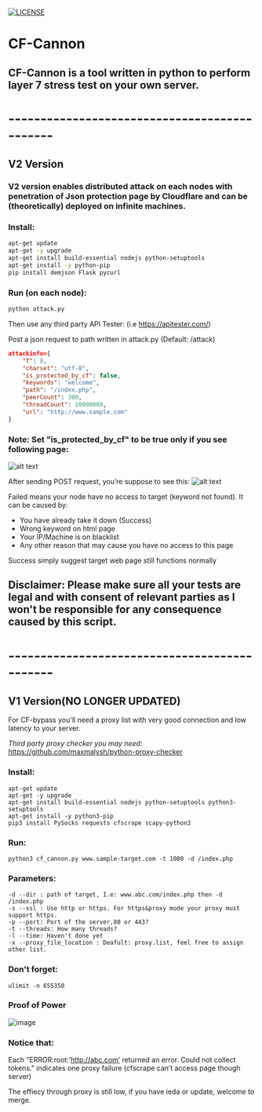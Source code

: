 [![LICENSE](https://img.shields.io/badge/license-Anti%20996-blue.svg)](https://github.com/996icu/996.ICU/blob/master/LICENSE)
# CF-Cannon
## CF-Cannon is a tool written in python to perform layer 7 stress test on your own server.
# ---------------------------------------------
## V2 Version
### V2 version enables distributed attack on each nodes with penetration of Json protection page by Cloudflare and can be (theoretically) deployed on infinite machines.

### Install:
```bash
apt-get update
apt-get -y upgrade
apt-get install build-essential nodejs python-setuptools
apt-get install -y python-pip
pip install demjson Flask pycurl 
```

### Run (on each node):
```bash
python attack.py
```
Then use any third party API Tester:  (i.e https://apitester.com/)

Post a json request to path written in attack.py (Default: /attack)
```json
attackinfo={
	"T": 8,
	"charset": "utf-8",
	"is_protected_by_cf": false,
	"keywords": "welcome",
	"path": "/index.php",
	"peerCount": 300,
	"threadCount": 10000000,
	"url": "http://www.sample.com"
}
```
###  Note: Set "is_protected_by_cf" to be true only if you see following page:
![alt text](https://www.a2hosting.com/images/uploads/knowledgebase_images/kb-cloudflare-under-attack-interstitial-page.png)

After sending POST request, you’re suppose to see this:
![alt text](https://levyhsu.com/wp-content/uploads/2019/05/2.png)

Failed means your node have no access to target (keyword not found). It can be caused by:

- You have already take it down (Success)
- Wrong keyword on html page
- Your IP/Machine is on blacklist
- Any other reason that may cause you have no access to this page

Success simply suggest target web page still functions normally

## Disclaimer: Please make sure all your tests are legal and with consent of relevant parties as I won't be responsible for any consequence caused by this script.

# ---------------------------------------------

## V1 Version(NO LONGER UPDATED)

For CF-bypass you'll need a proxy list with very good connection and low latency to your server.

*Third party proxy checker you may need:*
https://github.com/maxmalysh/python-proxy-checker

### Install:
```
apt-get update
apt-get -y upgrade
apt-get install build-essential nodejs python-setuptools python3-setuptools
apt-get install -y python3-pip
pip3 install PySocks requests cfscrape scapy-python3
```

### Run:
```
python3 cf_cannon.py www.sample-target.com -t 1000 -d /index.php
```

### Parameters:
```
-d --dir : path of target, I.e: www.abc.com/index.php then -d /index.php
-s --ssl : Use http or https. For https&proxy mode your proxy must support https.
-p --port: Port of the server,80 or 443?
-t --threads: How many threads?
-l --time: Haven't done yet
-x --proxy_file_location : Deafult: proxy.list, feel free to assign other list.
```
### Don't forget:
```
ulimit -n 655350
```
### Proof of Power
![image](https://levyhsu.com/wp-content/uploads/2018/10/webwxgetmsgimg.jpeg)

### Notice that:
Each "ERROR:root:’http://abc.com’ returned an error. Could not collect tokens." indicates one proxy failure (cfscrape can’t access page though server)

The effiecy through proxy is still low, if you have ieda or update, welcome to merge.
